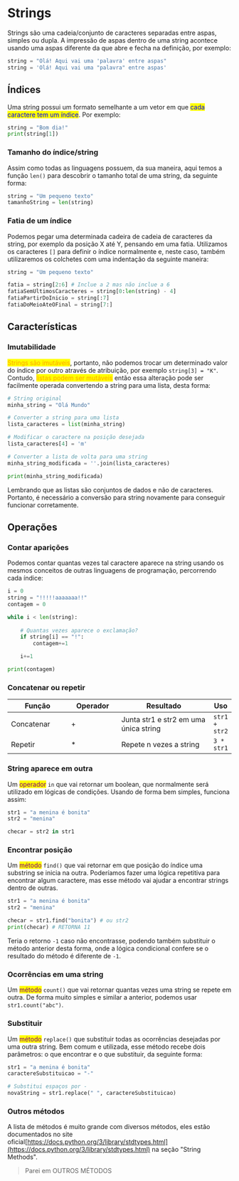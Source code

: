 # Strings

Strings são uma cadeia/conjunto de caracteres separadas entre aspas, simples ou dupla. A impressão de aspas dentro de uma string acontece usando uma aspas diferente da que abre e fecha na definição, por exemplo:

```python
string = "Olá! Aqui vai uma 'palavra' entre aspas"
string = 'Olá! Aqui vai uma "palavra" entre aspas'
```

## Índices

Uma string possui um formato semelhante a um vetor em que <mark style="color:blue;">cada caractere tem um índice</mark>. Por exemplo:

```python
string = "Bom dia!"
print(string[1])
```

### Tamanho do índice/string

Assim como todas as linguagens possuem, da sua maneira, aqui temos a função `len()` para descobrir o tamanho total de uma string, da seguinte forma:

```python
string = "Um pequeno texto"
tamanhoString = len(string)
```

### Fatia de um índice

Podemos pegar uma determinada cadeira de cadeia de caracteres da string, por exemplo da posição X até Y, pensando em uma fatia. Utilizamos os caracteres `[]` para definir o índice normalmente e, neste caso, também utilizaremos os colchetes com uma indentação da seguinte maneira:

```python
string = "Um pequeno texto"

fatia = string[2:6] # Inclue a 2 mas não inclue a 6
fatiaSemUltimosCaracteres = string[0:len(string) - 4]
fatiaPartirDoInicio = string[:7]
fatiaDoMeioAteOFinal = string[7:]
```

## Características

### Imutabilidade

<mark style="color:orange;">Strings são imutáveis</mark>, portanto, não podemos trocar um determinado valor do índice por outro através de atribuição, por exemplo `string[3] = "K"`. Contudo, <mark style="color:orange;">listas podem ser mutáveis</mark> então essa alteração pode ser facilmente operada convertendo a string para uma lista, desta forma:

```python
# String original
minha_string = "Olá Mundo"

# Converter a string para uma lista
lista_caracteres = list(minha_string)

# Modificar o caractere na posição desejada
lista_caracteres[4] = 'm'

# Converter a lista de volta para uma string
minha_string_modificada = ''.join(lista_caracteres)

print(minha_string_modificada)
```

Lembrando que as listas são conjuntos de dados e não de caracteres. Portanto, é necessário a conversão para string novamente para conseguir funcionar corretamente.



## Operações

### Contar aparições

Podemos contar quantas vezes tal caractere aparece na string usando os mesmos conceitos de outras linguagens de programação, percorrendo cada índice:

```python
i = 0
string = "!!!!!aaaaaaa!!"
contagem = 0

while i < len(string):
    
    # Quantas vezes aparece o exclamação?
    if string[i] == "!":
        contagem+=1

    i+=1

print(contagem)
```

### Concatenar ou repetir

<table><thead><tr><th width="152">Função</th><th width="121">Operador</th><th width="309">Resultado</th><th>Uso</th></tr></thead><tbody><tr><td>Concatenar</td><td>+</td><td>Junta str1 e str2 em uma única string</td><td><code>str1 + str2</code></td></tr><tr><td>Repetir</td><td>*</td><td>Repete n vezes a string</td><td><code>3 * str1</code></td></tr></tbody></table>

### String aparece em outra

Um <mark style="color:purple;">operador</mark> `in` que vai retornar um boolean, que normalmente será utilizado em lógicas de condições. Usando de forma bem simples, funciona assim:

```python
str1 = "a menina é bonita"
str2 = "menina"

checar = str2 in str1
```

### Encontrar posição

Um <mark style="color:purple;">método</mark> `find()` que vai retornar em que posição do índice uma substring se inicia na outra. Poderíamos fazer uma lógica repetitiva para encontrar algum caractere, mas esse método vai ajudar a encontrar strings dentro de outras.

```python
str1 = "a menina é bonita"
str2 = "menina"

checar = str1.find("bonita") # ou str2
print(checar) # RETORNA 11
```

Teria o retorno `-1` caso não encontrasse, podendo também substituir o método anterior desta forma, onde a lógica condicional confere se o resultado do método é diferente de `-1`.

### Ocorrências em uma string

Um <mark style="color:purple;">método</mark> `count()` que vai retornar quantas vezes uma string se repete em outra. De forma muito simples e similar a anterior, podemos usar `str1.count("abc")`.

### Substituir

Um <mark style="color:purple;">método</mark> `replace()` que substituir todas as ocorrências desejadas por uma outra string. Bem comum e utilizada, esse método recebe dois parâmetros: o que encontrar e o que substituir, da seguinte forma:

```python
str1 = "a menina é bonita"
caractereSubstituicao = "-"

# Substitui espaços por -
novaString = str1.replace(" ", caractereSubstituicao)
```

### Outros métodos

A lista de métodos é muito grande com diversos métodos, eles estão documentados no site oficial[https://docs.python.org/3/library/stdtypes.html](https://docs.python.org/3/library/stdtypes.html) na seção "String Methods".



> Parei em OUTROS MÉTODOS

